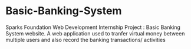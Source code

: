 # Basic-Banking-System
Sparks Foundation Web Development Internship Project : Basic Banking System website. A web application used to tranfer virtual money between multiple users and also record the banking transactions/ activities
